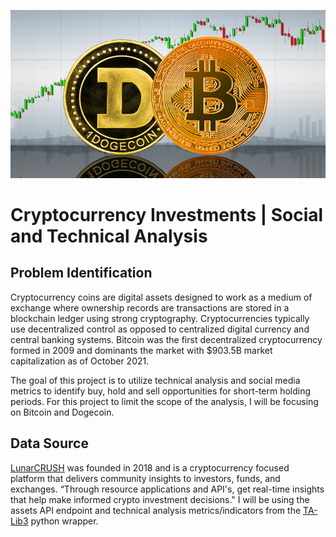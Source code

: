 ![cover_photo](./images/cover.jpg)
# Cryptocurrency Investments | Social and Technical Analysis

## Problem Identification

Cryptocurrency coins are digital assets designed to work as a medium of exchange where ownership records are transactions are stored in a blockchain ledger using strong cryptography. Cryptocurrencies typically use decentralized control as opposed to centralized digital currency and central banking systems. Bitcoin was the first decentralized cryptocurrency formed in 2009 and dominants the market with $903.5B market capitalization as of October 2021.

The goal of this project is to utilize technical analysis and social media metrics to identify buy, hold and sell opportunities for short-term holding periods. For this project to limit the scope of the analysis, I will be focusing on Bitcoin and Dogecoin.

## Data Source

[LunarCRUSH](https://lunarcrush.com/about) was founded in 2018 and is a cryptocurrency focused platform that delivers community insights to investors, funds, and exchanges. “Through resource applications and API's, get real-time insights that help make informed crypto investment decisions."  I will be using the assets API endpoint and technical analysis metrics/indicators from the [TA-Lib3](https://mrjbq7.github.io/ta-lib/) python wrapper.